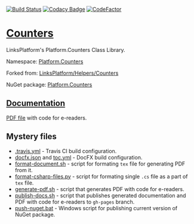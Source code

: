 [![Build Status](https://travis-ci.com/linksplatform/Counters.svg?branch=master)](https://travis-ci.com/linksplatform/Counters)
[![Codacy Badge](https://api.codacy.com/project/badge/Grade/f095ae6c0742405399a34ad50ec6ab8d)](https://app.codacy.com/app/drakonard/Counters?utm_source=github.com&utm_medium=referral&utm_content=linksplatform/Counters&utm_campaign=Badge_Grade_Dashboard)
[![CodeFactor](https://www.codefactor.io/repository/github/linksplatform/Counters/badge)](https://www.codefactor.io/repository/github/linksplatform/Counters)

# [Counters](https://github.com/linksplatform/Counters)

LinksPlatform's Platform.Counters Class Library.

Namespace: [Platform.Counters](https://linksplatform.github.io/Counters/api/Platform.Counters.html)

Forked from: [LinksPlatform/Helpers/Counters](https://github.com/linksplatform/Helpers/tree/e27f7586f8015cad596b6aa3c2df2ac2a3dadb60/Counters)

NuGet package: [Platform.Counters](https://www.nuget.org/packages/Platform.Counters)

## [Documentation](https://linksplatform.github.io/Counters)
[PDF file](https://linksplatform.github.io/Counters/Platform.Counters.pdf) with code for e-readers.

## Mystery files
* [.travis.yml](https://github.com/linksplatform/Counters/blob/master/.travis.yml) - Travis CI build configuration.
* [docfx.json](https://github.com/linksplatform/Counters/blob/master/docfx.json) and [toc.yml](https://github.com/linksplatform/Counters/blob/master/toc.yml) - DocFX build configuration.
* [format-document.sh](https://github.com/linksplatform/Counters/blob/master/format-document.sh) - script for formating `tex` file for generating PDF from it.
* [format-csharp-files.py](https://github.com/linksplatform/Counters/blob/master/format-csharp-files.py) - script for formating single `.cs` file as a part of `tex` file.
* [generate-pdf.sh](https://github.com/linksplatform/Counters/blob/master/generate-pdf.sh) - script that generates PDF with code for e-readers.
* [publish-docs.sh](https://github.com/linksplatform/Counters/blob/master/publish-docs.sh) - script that publishes generated documentation and PDF with code for e-readers to `gh-pages` branch.
* [push-nuget.bat](https://github.com/linksplatform/Counters/blob/master/push-nuget.bat) - Windows script for publishing current version of NuGet package.